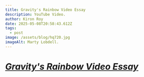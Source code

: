 ```yaml
---
title: Gravity's Rainbow Video Essay
description: YouTube Video.
author: Kiron Roy
date: 2025-05-08T20:58:43.612Z
tags:
  - post
image: /assets/blog/hq720.jpg
imageAlt: Marty Lobdell.
---
```

# *[G﻿ravity's Rainbow Video Essay](https://www.youtube.com/watch?v=pdOCNEJYtOM&list=WL&index=7&ab_channel=MountainsofBooks)*
